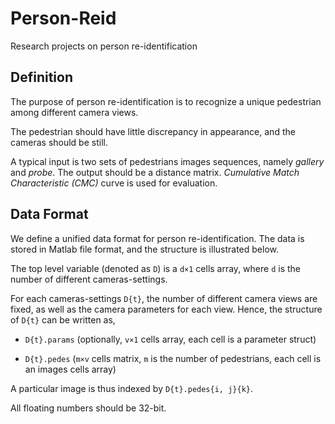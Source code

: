 # Person-Reid #

Research projects on person re-identification


## Definition ##

The purpose of person re-identification is to recognize a unique pedestrian
among different camera views.

The pedestrian should have little discrepancy in appearance, and the cameras
should be still.

A typical input is two sets of pedestrians images sequences, namely *gallery*
and *probe*. The output should be a distance matrix. *Cumulative Match
Characteristic (CMC)* curve is used for evaluation.


## Data Format ##

We define a unified data format for person re-identification. The data is 
stored in Matlab file format, and the structure is illustrated below.

The top level variable (denoted as `D`) is a `d×1` cells array, where `d` is the 
number of different cameras-settings.

For each cameras-settings `D{t}`, the number of different camera views are 
fixed, as well as the camera parameters for each view. Hence, the structure of 
`D{t}` can be written as,

* `D{t}.params` (optionally, `v×1` cells array, each cell is a parameter struct)

* `D{t}.pedes` (`m×v` cells matrix, `m` is the number of pedestrians, each cell
is an images cells array)

A particular image is thus indexed by `D{t}.pedes{i, j}{k}`.

All floating numbers should be 32-bit.
